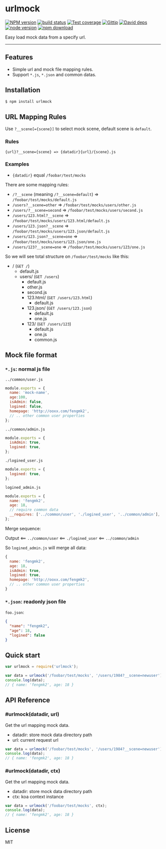 urlmock
=======

[![NPM version][npm-image]][npm-url]
[![build status][travis-image]][travis-url]
[![Test coverage][coveralls-image]][coveralls-url]
[![Gittip][gittip-image]][gittip-url]
[![David deps][david-image]][david-url]
[![node version][node-image]][node-url]
[![npm download][download-image]][download-url]

[npm-image]: https://img.shields.io/npm/v/urlmock.svg?style=flat-square
[npm-url]: https://npmjs.org/package/urlmock
[travis-image]: https://img.shields.io/travis/node-modules/urlmock.svg?style=flat-square
[travis-url]: https://travis-ci.org/node-modules/urlmock
[coveralls-image]: https://img.shields.io/coveralls/node-modules/urlmock.svg?style=flat-square
[coveralls-url]: https://coveralls.io/r/node-modules/urlmock?branch=master
[gittip-image]: https://img.shields.io/gittip/fengmk2.svg?style=flat-square
[gittip-url]: https://www.gittip.com/fengmk2/
[david-image]: https://img.shields.io/david/node-modules/urlmock.svg?style=flat-square
[david-url]: https://david-dm.org/node-modules/urlmock
[node-image]: https://img.shields.io/badge/node.js-%3E=_0.10-green.svg?style=flat-square
[node-url]: http://nodejs.org/download/
[download-image]: https://img.shields.io/npm/dm/urlmock.svg?style=flat-square
[download-url]: https://npmjs.org/package/urlmock

Easy load mock data from a specify url.

---

## Features

- Simple url and mock file mapping rules.
- Support `*.js`, `*.json` and common datas.

## Installation

```bash
$ npm install urlmock
```

## URL Mapping Rules

Use `?__scene[={scene}]` to select mock scene, default scene is `default`.

### Rules

```
{url}?__scene={scene} => {datadir}{url}/{scene}.js
```

### Examples

- `{datadir}` equal `/foobar/test/mocks`

There are some mapping rules:

- `/?__scene` (meaning `/?__scene=default`) => `/foobar/test/mocks/default.js`
- `/users?__scene=other` => `/foobar/test/mocks/users/other.js`
- `/users/?__scene=second` => `/foobar/test/mocks/users/second.js`
- `/users/123.html?__scene` => `/foobar/test/mocks/users/123.html/default.js`
- `/users/123.json?__scene` => `/foobar/test/mocks/users/123.json/default.js`
- `/users/123.json?__scene=one` => `/foobar/test/mocks/users/123.json/one.js`
- `/users/123?__scene=one` => `/foobar/test/mocks/users/123/one.js`

So we will see total structure on `/foobar/test/mocks` like this:

- / (`GET /`)
    - default.js
    - users/ (`GET /users`)
        - default.js
        - other.js
        - second.js
        - 123.html/ (`GET /users/123.html`)
            - default.js
        - 123.json/ (`GET /users/123.json`)
            - default.js
            - one.js
        - 123/ (`GET /users/123`)
            - default.js
            - one.js
            - common.js

## Mock file format

### `*.js`: normal js file

`../common/user.js`

```js
module.exports = {
  name: 'mock-name',
  age:100,
  isAdmin: false,
  logined: false,
  homepage: 'http://ooxx.com/fengmk2',
  // .. other common user properties
};
```

`../common/admin.js`

```js
module.exports = {
  isAdmin: true,
  logined: true,
};
```

`./logined_user.js`

```js
module.exports = {
  logined: true,
};
```

`logined_admin.js`

```js
module.exports = {
  name: 'fengmk2',
  age: 18,
  // require common data
  __requires: ['../common/user', './logined_user', '../common/admin'],
};
```

Merge sequence:

Output <== `../common/user` <== `./logined_user` <== `../common/admin`

So `logined_admin.js` will merge all data:

```js
{
  name: 'fengmk2',
  age: 18,
  isAdmin: true,
  logined: true,
  homepage: 'http://ooxx.com/fengmk2',
  // .. other common user properties
}
```

### `*.json`: readonly json file

`foo.json`:

```json
{
  "name": "fengmk2",
  "age": 18,
  "logined": false
}
```

## Quick start

```js
var urlmock = require('urlmock');

var data = urlmock('/foobar/test/mocks', '/users/1984?__scene=newuser');
console.log(data);
// { name: 'fengmk2', age: 18 }
```

## API Reference

### #urlmock(datadir, url)

Get the url mapping mock data.

- datadir: store mock data directory path
- url: current request url

```js
var data = urlmock('/foobar/test/mocks', '/users/1984?__scene=newuser');
console.log(data);
// { name: 'fengmk2', age: 18 }
```

### #urlmock(datadir, ctx)

Get the url mapping mock data.

- datadir: store mock data directory path
- ctx: koa context instance

```js
var data = urlmock('/foobar/test/mocks', ctx);
console.log(data);
// { name: 'fengmk2', age: 18 }
```

## License

MIT
